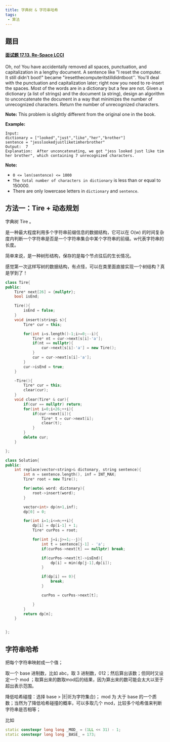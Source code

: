```yaml
---
title: 字典树 & 字符串哈希
tags:
 - 算法
---
```


## 题目

#### [面试题 17.13. Re-Space LCCI](https://leetcode-cn.com/problems/re-space-lcci/)

Oh, no! You have accidentally removed all spaces, punctuation, and capitalization in a lengthy document. A sentence like "I reset the computer. It still didn't boot!" became "iresetthecomputeritstilldidntboot''. You'll deal with the punctuation and capi­talization later; right now you need to re-insert the spaces. Most of the words are in a dictionary but a few are not. Given a dictionary (a list of strings) and the document (a string), design an algorithm to unconcatenate the document in a way that minimizes the number of unrecognized characters. Return the number of unrecognized characters.

**Note:** This problem is slightly different from the original one in the book.

**Example:**

```
Input: 
dictionary = ["looked","just","like","her","brother"]
sentence = "jesslookedjustliketimherbrother"
Output:  7
Explanation:  After unconcatenating, we got "jess looked just like tim her brother", which containing 7 unrecognized characters.
```

**Note:**

- `0 <= len(sentence) <= 1000`
- `The total number of characters in dictionary` is less than or equal to 150000.
- There are only lowercase letters in `dictionary` and `sentence`.

## 方法一：Tire + 动态规划

字典树 Tire 。

是一种最大程度利用多个字符串前缀信息的数据结构，它可以在 O(w) 的时间复杂度内判断一个字符串是否是一个字符串集合中某个字符串的前缀。w代表字符串的长度。

简单来说，是一种树形结构，保存的是每个节点往后的生长情况。

感觉第一次这样写树的数据结构，有点怪，可以在类里面直接实现一个树结构？真是学到了！

```c++
class Tire{
public:
    Tire* next[26] = {nullptr};
    bool isEnd;

    Tire(){
        isEnd = false;
    }
    void insert(string& s){
        Tire* cur = this;

        for(int i=s.length()-1;i>=0;--i){
            Tire* nt = cur->next[s[i]-'a'];
            if(nt == nullptr){
                cur->next[s[i]-'a'] = new Tire();
            }
            cur = cur->next[s[i]-'a'];
        }
        cur->isEnd = true;
    }

    ~Tire(){
        Tire* cur = this;
        clear(cur);
    }
    void clear(Tire* & cur){
        if(cur == nullptr) return;
        for(int i=0;i<26;++i){
            if(cur->next[i]){
                Tire* t = cur->next[i];
                clear(t);
            }
        }
        delete cur;
    }

};

class Solution{
public:
    int replace(vector<string>& dictonary, string sentence){
        int n = sentence.length(), inf = INT_MAX;
        Tire* root = new Tire();

        for(auto& word: dictonary){
            root->insert(word);
        }

        vector<int> dp(n+1,inf);
        dp[0] = 0;

        for(int i=1;i<=n;++i){
            dp[i] = dp[i-1] + 1;
            Tire* curPos = root;

            for(int j=i;j>=1;--j){
                int t = sentence[j-1] - 'a';
                if(curPos->next[t] == nullptr) break;

                if(curPos->next[t]->isEnd){
                    dp[i] = min(dp[j-1],dp[i]);
                }

                if(dp[i] == 0){
                    break;
                }

                curPos = curPos->next[t];

            }
        }
        return dp[n];
    }


};
```

## 字符串哈希

把每个字符串映射成一个值；

取一个 base 进制数，比如 abc，取 3 进制数，012；然后算出该数；但同时又设定一个 mod ；取算出来的数取mod后的结果，因为算出来的数可能会太大以至于超出表示范围。

降低哈希碰撞：选择 base > |E|(E为字符集合)； mod 为 大于 base 的一个质数；当然为了降低哈希碰撞的概率，可以多取几个 mod，比较多个哈希值来判断字符串是否相等；

比如

```C++
static constexpr long long _MOD_ = (1LL << 31) - 1;
static constexpr long long _BASE_ = 173;
```

